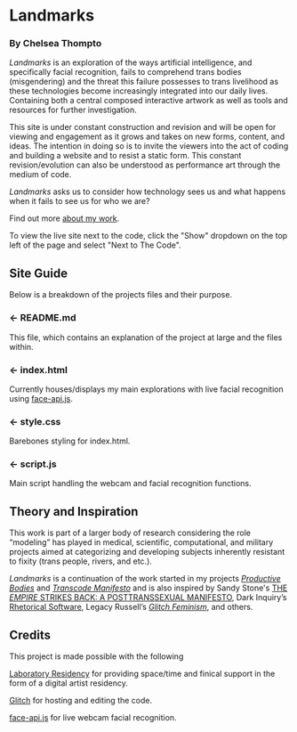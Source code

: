 # Landmarks
### By Chelsea Thompto

*Landmarks* is an exploration of the ways artificial intelligence, and specifically facial recognition, fails to comprehend trans bodies (misgendering) and the threat this failure possesses to trans livelihood as these technologies become increasingly integrated into our daily lives. Containing both a central composed interactive artwork as well as tools and resources for further investigation. 

This site is under constant construction and revision and will be open for viewing and engagement as it grows and takes on new forms, content, and ideas. The intention in doing so is to invite the viewers into the act of coding and building a website and to resist a static form. This constant revision/evolution can also be understood as performance art through the medium of code. 

*Landmarks* asks us to consider how technology sees us and what happens when it fails to see us for who we are?

Find out more [about my work](https://www.chelsea.technology).

To view the live site next to the code, click the "Show" dropdown on the top left of the page and select "Next to The Code".

## Site Guide
Below is a breakdown of the projects files and their purpose.

### ← README.md

This file, which contains an explanation of the project at large and the files within.

### ← index.html

Currently houses/displays my main explorations with live facial recognition using [face-api.js](https://github.com/justadudewhohacks/face-api.js/).

### ← style.css

Barebones styling for index.html.

### ← script.js

Main script handling the webcam and facial recognition functions.


## Theory and Inspiration
This work is part of a larger body of research considering the role “modeling” has played in medical, scientific, computational, and military projects aimed at categorizing and developing subjects inherently resistant to fixity (trans people, rivers, and etc.). 

*Landmarks* is a continuation of the work started in my projects [*Productive Bodies*](https://www.chelseathompto.com/productive-bodies) and [*Transcode Manifesto*](https://www.chelseathompto.com/transcode-manifesto) and is also inspired by Sandy Stone's [THE *EMPIRE* STRIKES BACK: A POSTTRANSSEXUAL MANIFESTO](https://sandystone.com/empire-strikes-back.pdf), Dark Inquiry’s [Rhetorical Software](https://thenewinquiry.com/dark-inquiry/), Legacy Russell’s [*Glitch Feminism*](https://www.versobooks.com/books/3668-glitch-feminism), and others. 


## Credits
This project is made possible with the following

[Laboratory Residency](https://residency.laboratoryspokane.com/) for providing space/time and finical support in the form of a digital artist residency.

[Glitch](https://glitch.com/) for hosting and editing the code.

[face-api.js](https://github.com/justadudewhohacks/face-api.js/) for live webcam facial recognition.
